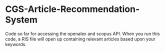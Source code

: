 # CGS-Article-Recommendation-System

Code so far for accessing the openalex and scopus API. When you run this code, a RIS file will open up containing relevant articles based upon your keywords. 
